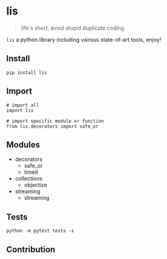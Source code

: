 # lis

> life's short, avoid stupid duplicate coding.

`lis` a python library including vairous state-of-art tools, enjoy!

## Install

```
pip install lis
```

## Import

```
# import all
import lis

# import specific module or function
from lis.decorators import safe_or
```


## Modules

- decorators
    - safe_or
    - timeit
- collections
    - objectize
- streaming
    - streaming


## Tests

```
python -m pytest tests -s
```

## Contribution

